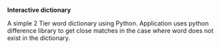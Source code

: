 **Interactive dictionary**

A simple 2 Tier word dictionary using Python. Application uses python 
difference library to get close matches in the case where word
does not exist in the dictionary.
